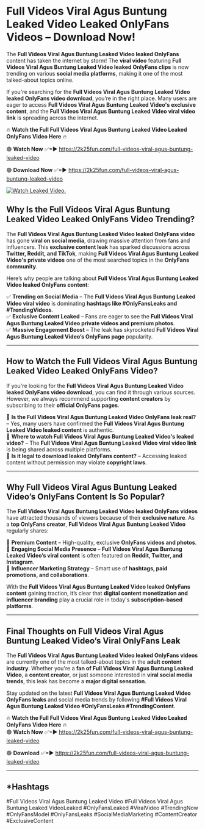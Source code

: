 # Full Videos Viral Agus Buntung Leaked Video Leaked OnlyFans Videos – Download Now!

The **Full Videos Viral Agus Buntung Leaked Video leaked OnlyFans** content has taken the internet by storm! The **viral video** featuring **Full Videos Viral Agus Buntung Leaked Video leaked OnlyFans clips** is now trending on various **social media platforms**, making it one of the most talked-about topics online.  

If you're searching for the **Full Videos Viral Agus Buntung Leaked Video leaked OnlyFans video download**, you’re in the right place. Many users are eager to access **Full Videos Viral Agus Buntung Leaked Video's exclusive content**, and the **Full Videos Viral Agus Buntung Leaked Video viral video link** is spreading across the internet.  

🔥 **Watch the Full Full Videos Viral Agus Buntung Leaked Video Leaked OnlyFans Video Here** 🔥  

🟢 **Watch Now** ✅=► https://2k25fun.com/full-videos-viral-agus-buntung-leaked-video

🟢 **Download Now** ✅=► https://2k25fun.com/full-videos-viral-agus-buntung-leaked-video

[![Watch Leaked Video.](https://miro.medium.com/v2/resize:fit:828/format:webp/1*cilzJN44JGOrTw9NJCrNHA.gif "Watch Leaked Video")](https://2k25fun.com/full-videos-viral-agus-buntung-leaked-video)

## **Why Is the Full Videos Viral Agus Buntung Leaked Video Leaked OnlyFans Video Trending?**  

The **Full Videos Viral Agus Buntung Leaked Video leaked OnlyFans video** has gone **viral on social media**, drawing massive attention from fans and influencers. This **exclusive content leak** has sparked discussions across **Twitter, Reddit, and TikTok**, making **Full Videos Viral Agus Buntung Leaked Video's private videos** one of the most searched topics in the **OnlyFans community**.  

Here’s why people are talking about **Full Videos Viral Agus Buntung Leaked Video leaked OnlyFans content**:  

✅ **Trending on Social Media** – The **Full Videos Viral Agus Buntung Leaked Video viral video** is dominating **hashtags like #OnlyFansLeaks and #TrendingVideos**.  
✅ **Exclusive Content Leaked** – Fans are eager to see the **Full Videos Viral Agus Buntung Leaked Video private videos and premium photos**.  
✅ **Massive Engagement Boost** – The leak has skyrocketed **Full Videos Viral Agus Buntung Leaked Video’s OnlyFans page** popularity.  

---

## **How to Watch the Full Videos Viral Agus Buntung Leaked Video Leaked OnlyFans Video?**  

If you're looking for the **Full Videos Viral Agus Buntung Leaked Video leaked OnlyFans video download**, you can find it through various sources. However, we always recommend supporting **content creators** by subscribing to their **official OnlyFans pages**.  

🔹 **Is the Full Videos Viral Agus Buntung Leaked Video OnlyFans leak real?** – Yes, many users have confirmed the **Full Videos Viral Agus Buntung Leaked Video leaked content** is authentic.  
🔹 **Where to watch Full Videos Viral Agus Buntung Leaked Video's leaked video?** – The **Full Videos Viral Agus Buntung Leaked Video viral video link** is being shared across multiple platforms.  
🔹 **Is it legal to download leaked OnlyFans content?** – Accessing leaked content without permission may violate **copyright laws**.  

---

## **Why Full Videos Viral Agus Buntung Leaked Video’s OnlyFans Content Is So Popular?**  

The **Full Videos Viral Agus Buntung Leaked Video leaked OnlyFans videos** have attracted thousands of viewers because of their **exclusive nature**. As a **top OnlyFans creator**, **Full Videos Viral Agus Buntung Leaked Video** regularly shares:  

📌 **Premium Content** – High-quality, exclusive **OnlyFans videos and photos**.  
📌 **Engaging Social Media Presence** – **Full Videos Viral Agus Buntung Leaked Video’s viral content** is often featured on **Reddit, Twitter, and Instagram**.  
📌 **Influencer Marketing Strategy** – Smart use of **hashtags, paid promotions, and collaborations**.  

With the **Full Videos Viral Agus Buntung Leaked Video leaked OnlyFans content** gaining traction, it’s clear that **digital content monetization and influencer branding** play a crucial role in today's **subscription-based platforms**.  

---

## **Final Thoughts on Full Videos Viral Agus Buntung Leaked Video’s Viral OnlyFans Leak**  

The **Full Videos Viral Agus Buntung Leaked Video leaked OnlyFans videos** are currently one of the most talked-about topics in the **adult content industry**. Whether you're a **fan of Full Videos Viral Agus Buntung Leaked Video**, a **content creator**, or just someone interested in **viral social media trends**, this leak has become a **major digital sensation**.  

Stay updated on the latest **Full Videos Viral Agus Buntung Leaked Video OnlyFans leaks** and social media trends by following **#Full Videos Viral Agus Buntung Leaked Video #OnlyFansLeaks #TrendingContent**.  

🔥 **Watch the Full Full Videos Viral Agus Buntung Leaked Video Leaked OnlyFans Video Here** 🔥  
🟢 **Watch Now** ✅=► https://2k25fun.com/full-videos-viral-agus-buntung-leaked-video

🟢 **Download** ✅=► https://2k25fun.com/full-videos-viral-agus-buntung-leaked-video

---

## *Hashtags
#Full Videos Viral Agus Buntung Leaked Video #Full Videos Viral Agus Buntung Leaked VideoLeaked #OnlyFansLeaked #ViralVideo #TrendingNow #OnlyFansModel #OnlyFansLeaks #SocialMediaMarketing #ContentCreator #ExclusiveContent  